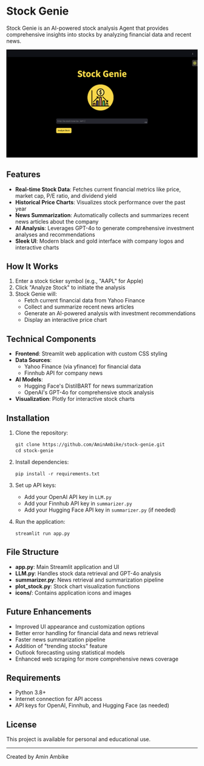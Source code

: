 # Stock Genie

Stock Genie is an AI-powered stock analysis Agent that provides comprehensive insights into stocks by analyzing financial data and recent news.

![Stock Genie UI Screenshot](./screenshots/UI.png)

## Features

- **Real-time Stock Data**: Fetches current financial metrics like price, market cap, P/E ratio, and dividend yield
- **Historical Price Charts**: Visualizes stock performance over the past year
- **News Summarization**: Automatically collects and summarizes recent news articles about the company
- **AI Analysis**: Leverages GPT-4o to generate comprehensive investment analyses and recommendations
- **Sleek UI**: Modern black and gold interface with company logos and interactive charts

## How It Works

1. Enter a stock ticker symbol (e.g., "AAPL" for Apple)
2. Click "Analyze Stock" to initiate the analysis
3. Stock Genie will:
   - Fetch current financial data from Yahoo Finance
   - Collect and summarize recent news articles
   - Generate an AI-powered analysis with investment recommendations
   - Display an interactive price chart

## Technical Components

- **Frontend**: Streamlit web application with custom CSS styling
- **Data Sources**: 
  - Yahoo Finance (via yfinance) for financial data
  - Finnhub API for company news
- **AI Models**:
  - Hugging Face's DistilBART for news summarization
  - OpenAI's GPT-4o for comprehensive stock analysis
- **Visualization**: Plotly for interactive stock charts

## Installation

1. Clone the repository:
   ```
   git clone https://github.com/AminAmbike/stock-genie.git
   cd stock-genie
   ```

2. Install dependencies:
   ```
   pip install -r requirements.txt
   ```

3. Set up API keys:
   - Add your OpenAI API key in `LLM.py`
   - Add your Finnhub API key in `summarizer.py`
   - Add your Hugging Face API key in `summarizer.py` (if needed)

4. Run the application:
   ```
   streamlit run app.py
   ```

## File Structure

- **app.py**: Main Streamlit application and UI
- **LLM.py**: Handles stock data retrieval and GPT-4o analysis
- **summarizer.py**: News retrieval and summarization pipeline
- **plot_stock.py**: Stock chart visualization functions
- **icons/**: Contains application icons and images

## Future Enhancements

- Improved UI appearance and customization options
- Better error handling for financial data and news retrieval
- Faster news summarization pipeline
- Addition of "trending stocks" feature
- Outlook forecasting using statistical models
- Enhanced web scraping for more comprehensive news coverage

## Requirements

- Python 3.8+
- Internet connection for API access
- API keys for OpenAI, Finnhub, and Hugging Face (as needed)

## License

This project is available for personal and educational use.

---

Created by Amin Ambike 
